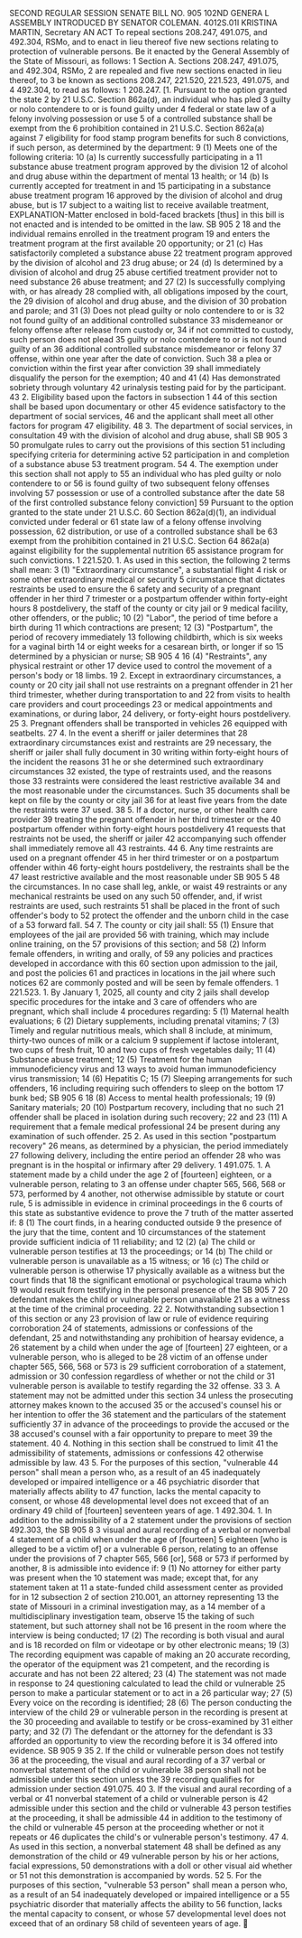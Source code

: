 SECOND REGULAR SESSION
SENATE BILL NO. 905
102ND GENERA L ASSEMBLY
INTRODUCED BY SENATOR COLEMAN.
4012S.01I KRISTINA MARTIN, Secretary
AN ACT
To repeal sections 208.247, 491.075, and 492.304, RSMo, and to enact in lieu thereof five new
sections relating to protection of vulnerable persons.
Be it enacted by the General Assembly of the State of Missouri, as follows:
1 Section A. Sections 208.247, 491.075, and 492.304, RSMo,
2 are repealed and five new sections enacted in lieu thereof, to
3 be known as sections 208.247, 221.520, 221.523, 491.075, and
4 492.304, to read as follows:
1 208.247. [1. Pursuant to the option granted the state
2 by 21 U.S.C. Section 862a(d), an individual who has pled
3 guilty or nolo contendere to or is found guilty under
4 federal or state law of a felony involving possession or use
5 of a controlled substance shall be exempt from the
6 prohibition contained in 21 U.S.C. Section 862a(a) against
7 eligibility for food stamp program benefits for such
8 convictions, if such person, as determined by the department:
9 (1) Meets one of the following criteria:
10 (a) Is currently successfully participating in a
11 substance abuse treatment program approved by the division
12 of alcohol and drug abuse within the department of mental
13 health; or
14 (b) Is currently accepted for treatment in and
15 participating in a substance abuse treatment program
16 approved by the division of alcohol and drug abuse, but is
17 subject to a waiting list to receive available treatment,
EXPLANATION-Matter enclosed in bold-faced brackets [thus] in this bill is not enacted
and is intended to be omitted in the law.
SB 905 2
18 and the individual remains enrolled in the treatment program
19 and enters the treatment program at the first available
20 opportunity; or
21 (c) Has satisfactorily completed a substance abuse
22 treatment program approved by the division of alcohol and
23 drug abuse; or
24 (d) Is determined by a division of alcohol and drug
25 abuse certified treatment provider not to need substance
26 abuse treatment; and
27 (2) Is successfully complying with, or has already
28 complied with, all obligations imposed by the court, the
29 division of alcohol and drug abuse, and the division of
30 probation and parole; and
31 (3) Does not plead guilty or nolo contendere to or is
32 not found guilty of an additional controlled substance
33 misdemeanor or felony offense after release from custody or,
34 if not committed to custody, such person does not plead
35 guilty or nolo contendere to or is not found guilty of an
36 additional controlled substance misdemeanor or felony
37 offense, within one year after the date of conviction. Such
38 a plea or conviction within the first year after conviction
39 shall immediately disqualify the person for the exemption;
40 and
41 (4) Has demonstrated sobriety through voluntary
42 urinalysis testing paid for by the participant.
43 2. Eligibility based upon the factors in subsection 1
44 of this section shall be based upon documentary or other
45 evidence satisfactory to the department of social services,
46 and the applicant shall meet all other factors for program
47 eligibility.
48 3. The department of social services, in consultation
49 with the division of alcohol and drug abuse, shall
SB 905 3
50 promulgate rules to carry out the provisions of this section
51 including specifying criteria for determining active
52 participation in and completion of a substance abuse
53 treatment program.
54 4. The exemption under this section shall not apply to
55 an individual who has pled guilty or nolo contendere to or
56 is found guilty of two subsequent felony offenses involving
57 possession or use of a controlled substance after the date
58 of the first controlled substance felony conviction]
59 Pursuant to the option granted to the state under 21 U.S.C.
60 Section 862a(d)(1), an individual convicted under federal or
61 state law of a felony offense involving possession,
62 distribution, or use of a controlled substance shall be
63 exempt from the prohibition contained in 21 U.S.C. Section
64 862a(a) against eligibility for the supplemental nutrition
65 assistance program for such convictions.
1 221.520. 1. As used in this section, the following
2 terms shall mean:
3 (1) "Extraordinary circumstance", a substantial flight
4 risk or some other extraordinary medical or security
5 circumstance that dictates restraints be used to ensure the
6 safety and security of a pregnant offender in her third
7 trimester or a postpartum offender within forty-eight hours
8 postdelivery, the staff of the county or city jail or
9 medical facility, other offenders, or the public;
10 (2) "Labor", the period of time before a birth during
11 which contractions are present;
12 (3) "Postpartum", the period of recovery immediately
13 following childbirth, which is six weeks for a vaginal birth
14 or eight weeks for a cesarean birth, or longer if so
15 determined by a physician or nurse;
SB 905 4
16 (4) "Restraints", any physical restraint or other
17 device used to control the movement of a person's body or
18 limbs.
19 2. Except in extraordinary circumstances, a county or
20 city jail shall not use restraints on a pregnant offender in
21 her third trimester, whether during transportation to and
22 from visits to health care providers and court proceedings
23 or medical appointments and examinations, or during labor,
24 delivery, or forty-eight hours postdelivery.
25 3. Pregnant offenders shall be transported in vehicles
26 equipped with seatbelts.
27 4. In the event a sheriff or jailer determines that
28 extraordinary circumstances exist and restraints are
29 necessary, the sheriff or jailer shall fully document in
30 writing within forty-eight hours of the incident the reasons
31 he or she determined such extraordinary circumstances
32 existed, the type of restraints used, and the reasons those
33 restraints were considered the least restrictive available
34 and the most reasonable under the circumstances. Such
35 documents shall be kept on file by the county or city jail
36 for at least five years from the date the restraints were
37 used.
38 5. If a doctor, nurse, or other health care provider
39 treating the pregnant offender in her third trimester or the
40 postpartum offender within forty-eight hours postdelivery
41 requests that restraints not be used, the sheriff or jailer
42 accompanying such offender shall immediately remove all
43 restraints.
44 6. Any time restraints are used on a pregnant offender
45 in her third trimester or on a postpartum offender within
46 forty-eight hours postdelivery, the restraints shall be the
47 least restrictive available and the most reasonable under
SB 905 5
48 the circumstances. In no case shall leg, ankle, or waist
49 restraints or any mechanical restraints be used on any such
50 offender, and, if wrist restraints are used, such restraints
51 shall be placed in the front of such offender's body to
52 protect the offender and the unborn child in the case of a
53 forward fall.
54 7. The county or city jail shall:
55 (1) Ensure that employees of the jail are provided
56 with training, which may include online training, on the
57 provisions of this section; and
58 (2) Inform female offenders, in writing and orally, of
59 any policies and practices developed in accordance with this
60 section upon admission to the jail, and post the policies
61 and practices in locations in the jail where such notices
62 are commonly posted and will be seen by female offenders.
1 221.523. 1. By January 1, 2025, all county and city
2 jails shall develop specific procedures for the intake and
3 care of offenders who are pregnant, which shall include
4 procedures regarding:
5 (1) Maternal health evaluations;
6 (2) Dietary supplements, including prenatal vitamins;
7 (3) Timely and regular nutritious meals, which shall
8 include, at minimum, thirty-two ounces of milk or a calcium
9 supplement if lactose intolerant, two cups of fresh fruit,
10 and two cups of fresh vegetables daily;
11 (4) Substance abuse treatment;
12 (5) Treatment for the human immunodeficiency virus and
13 ways to avoid human immunodeficiency virus transmission;
14 (6) Hepatitis C;
15 (7) Sleeping arrangements for such offenders,
16 including requiring such offenders to sleep on the bottom
17 bunk bed;
SB 905 6
18 (8) Access to mental health professionals;
19 (9) Sanitary materials;
20 (10) Postpartum recovery, including that no such
21 offender shall be placed in isolation during such recovery;
22 and
23 (11) A requirement that a female medical professional
24 be present during any examination of such offender.
25 2. As used in this section "postpartum recovery"
26 means, as determined by a physician, the period immediately
27 following delivery, including the entire period an offender
28 who was pregnant is in the hospital or infirmary after
29 delivery.
1 491.075. 1. A statement made by a child under the age
2 of [fourteen] eighteen, or a vulnerable person, relating to
3 an offense under chapter 565, 566, 568 or 573, performed by
4 another, not otherwise admissible by statute or court rule,
5 is admissible in evidence in criminal proceedings in the
6 courts of this state as substantive evidence to prove the
7 truth of the matter asserted if:
8 (1) The court finds, in a hearing conducted outside
9 the presence of the jury that the time, content and
10 circumstances of the statement provide sufficient indicia of
11 reliability; and
12 (2) (a) The child or vulnerable person testifies at
13 the proceedings; or
14 (b) The child or vulnerable person is unavailable as a
15 witness; or
16 (c) The child or vulnerable person is otherwise
17 physically available as a witness but the court finds that
18 the significant emotional or psychological trauma which
19 would result from testifying in the personal presence of the
SB 905 7
20 defendant makes the child or vulnerable person unavailable
21 as a witness at the time of the criminal proceeding.
22 2. Notwithstanding subsection 1 of this section or any
23 provision of law or rule of evidence requiring corroboration
24 of statements, admissions or confessions of the defendant,
25 and notwithstanding any prohibition of hearsay evidence, a
26 statement by a child when under the age of [fourteen]
27 eighteen, or a vulnerable person, who is alleged to be
28 victim of an offense under chapter 565, 566, 568 or 573 is
29 sufficient corroboration of a statement, admission or
30 confession regardless of whether or not the child or
31 vulnerable person is available to testify regarding the
32 offense.
33 3. A statement may not be admitted under this section
34 unless the prosecuting attorney makes known to the accused
35 or the accused's counsel his or her intention to offer the
36 statement and the particulars of the statement sufficiently
37 in advance of the proceedings to provide the accused or the
38 accused's counsel with a fair opportunity to prepare to meet
39 the statement.
40 4. Nothing in this section shall be construed to limit
41 the admissibility of statements, admissions or confessions
42 otherwise admissible by law.
43 5. For the purposes of this section, "vulnerable
44 person" shall mean a person who, as a result of an
45 inadequately developed or impaired intelligence or a
46 psychiatric disorder that materially affects ability to
47 function, lacks the mental capacity to consent, or whose
48 developmental level does not exceed that of an ordinary
49 child of [fourteen] seventeen years of age.
1 492.304. 1. In addition to the admissibility of a
2 statement under the provisions of section 492.303, the
SB 905 8
3 visual and aural recording of a verbal or nonverbal
4 statement of a child when under the age of [fourteen]
5 eighteen [who is alleged to be a victim of] or a vulnerable
6 person, relating to an offense under the provisions of
7 chapter 565, 566 [or], 568 or 573 if performed by another,
8 is admissible into evidence if:
9 (1) No attorney for either party was present when the
10 statement was made; except that, for any statement taken at
11 a state-funded child assessment center as provided for in
12 subsection 2 of section 210.001, an attorney representing
13 the state of Missouri in a criminal investigation may, as a
14 member of a multidisciplinary investigation team, observe
15 the taking of such statement, but such attorney shall not be
16 present in the room where the interview is being conducted;
17 (2) The recording is both visual and aural and is
18 recorded on film or videotape or by other electronic means;
19 (3) The recording equipment was capable of making an
20 accurate recording, the operator of the equipment was
21 competent, and the recording is accurate and has not been
22 altered;
23 (4) The statement was not made in response to
24 questioning calculated to lead the child or vulnerable
25 person to make a particular statement or to act in a
26 particular way;
27 (5) Every voice on the recording is identified;
28 (6) The person conducting the interview of the child
29 or vulnerable person in the recording is present at the
30 proceeding and available to testify or be cross-examined by
31 either party; and
32 (7) The defendant or the attorney for the defendant is
33 afforded an opportunity to view the recording before it is
34 offered into evidence.
SB 905 9
35 2. If the child or vulnerable person does not testify
36 at the proceeding, the visual and aural recording of a
37 verbal or nonverbal statement of the child or vulnerable
38 person shall not be admissible under this section unless the
39 recording qualifies for admission under section 491.075.
40 3. If the visual and aural recording of a verbal or
41 nonverbal statement of a child or vulnerable person is
42 admissible under this section and the child or vulnerable
43 person testifies at the proceeding, it shall be admissible
44 in addition to the testimony of the child or vulnerable
45 person at the proceeding whether or not it repeats or
46 duplicates the child's or vulnerable person's testimony.
47 4. As used in this section, a nonverbal statement
48 shall be defined as any demonstration of the child or
49 vulnerable person by his or her actions, facial expressions,
50 demonstrations with a doll or other visual aid whether or
51 not this demonstration is accompanied by words.
52 5. For the purposes of this section, "vulnerable
53 person" shall mean a person who, as a result of an
54 inadequately developed or impaired intelligence or a
55 psychiatric disorder that materially affects the ability to
56 function, lacks the mental capacity to consent, or whose
57 developmental level does not exceed that of an ordinary
58 child of seventeen years of age.
